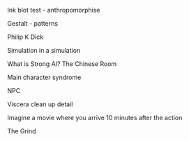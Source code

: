 Ink blot test - anthropomorphise

Gestalt - patterns

Philip K Dick

Simulation in a simulation

What is Strong AI?
The Chinese Room

Main character syndrome

NPC

Viscera clean up detail

Imagine a movie where you arrive 10 minutes after the action

The Grind
